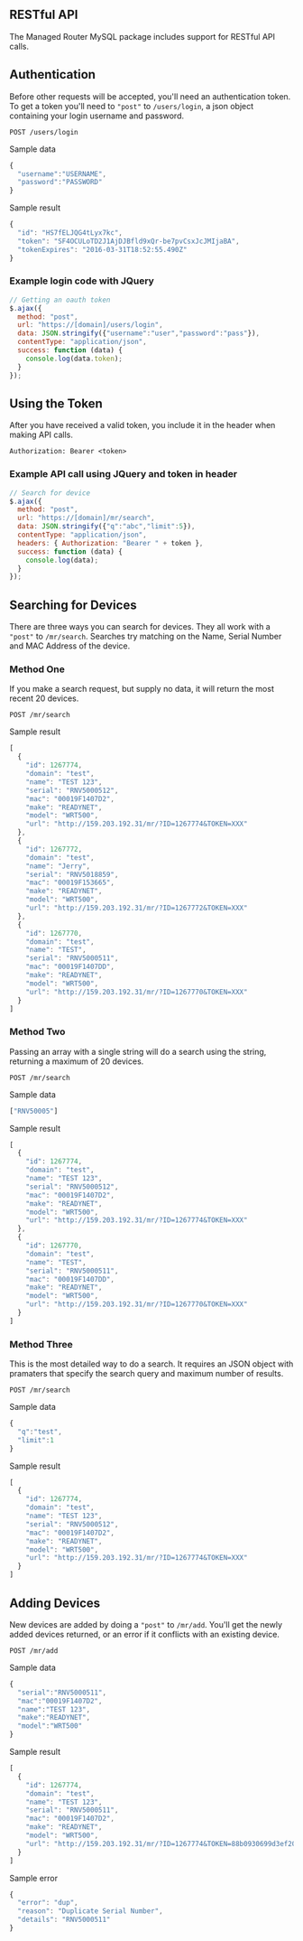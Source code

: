 ## RESTful API
The Managed Router MySQL package includes support for RESTful API calls.

## Authentication
Before other requests will be accepted, you'll need an authentication token.  To get a token you'll need to `"post"` to 
`/users/login`, a json object containing your login username and password.

```http
POST /users/login
```

Sample data

```js
{
  "username":"USERNAME",
  "password":"PASSWORD"
}
```

Sample result
```js
{
  "id": "HS7fELJQG4tLyx7kc",
  "token": "SF4OCULoTD2J1AjDJBfld9xQr-be7pvCsxJcJMIjaBA",
  "tokenExpires": "2016-03-31T18:52:55.490Z"
}
```

### Example login code with JQuery

```js
// Getting an oauth token
$.ajax({
  method: "post",
  url: "https://[domain]/users/login",
  data: JSON.stringify({"username":"user","password":"pass"}),
  contentType: "application/json",
  success: function (data) {
    console.log(data.token);
  }
});
```

## Using the Token
After you have received a valid token, you include it in the header when making API calls.

```http
Authorization: Bearer <token>
```

### Example API call using JQuery and token in header

```js
// Search for device
$.ajax({
  method: "post",
  url: "https://[domain]/mr/search",
  data: JSON.stringify({"q":"abc","limit":5}),
  contentType: "application/json",
  headers: { Authorization: "Bearer " + token },
  success: function (data) {
    console.log(data);
  }
});
```

## Searching for Devices
There are three ways you can search for devices.  They all work with a `"post"` to `/mr/search`. 
Searches try matching on the Name, Serial Number and MAC Address of the device. 

### Method One
If you make a search request, but supply no data, it will return the most recent 20 devices.

```http
POST /mr/search
```

Sample result
```js
[
  {
    "id": 1267774,
    "domain": "test",
    "name": "TEST 123",
    "serial": "RNV5000512",
    "mac": "00019F1407D2",
    "make": "READYNET",
    "model": "WRT500",
    "url": "http://159.203.192.31/mr/?ID=1267774&TOKEN=XXX"
  },
  {
    "id": 1267772,
    "domain": "test",
    "name": "Jerry",
    "serial": "RNV5018859",
    "mac": "00019F153665",
    "make": "READYNET",
    "model": "WRT500",
    "url": "http://159.203.192.31/mr/?ID=1267772&TOKEN=XXX"
  },
  {
    "id": 1267770,
    "domain": "test",
    "name": "TEST",
    "serial": "RNV5000511",
    "mac": "00019F1407DD",
    "make": "READYNET",
    "model": "WRT500",
    "url": "http://159.203.192.31/mr/?ID=1267770&TOKEN=XXX"
  }
]
```

### Method Two
Passing an array with a single string will do a search using the string, returning a maximum of 20 devices.

```http
POST /mr/search
```

Sample data
```js
["RNV50005"]
```

Sample result
```js
[
  {
    "id": 1267774,
    "domain": "test",
    "name": "TEST 123",
    "serial": "RNV5000512",
    "mac": "00019F1407D2",
    "make": "READYNET",
    "model": "WRT500",
    "url": "http://159.203.192.31/mr/?ID=1267774&TOKEN=XXX"
  },
  {
    "id": 1267770,
    "domain": "test",
    "name": "TEST",
    "serial": "RNV5000511",
    "mac": "00019F1407DD",
    "make": "READYNET",
    "model": "WRT500",
    "url": "http://159.203.192.31/mr/?ID=1267770&TOKEN=XXX"
  }
]
```


### Method Three
This is the most detailed way to do a search.  It requires an JSON object with pramaters that specify the search query
and maximum number of results. 

```http
POST /mr/search
```

Sample data
```js
{
  "q":"test",
  "limit":1
}
```

Sample result
```js
[
  {
    "id": 1267774,
    "domain": "test",
    "name": "TEST 123",
    "serial": "RNV5000512",
    "mac": "00019F1407D2",
    "make": "READYNET",
    "model": "WRT500",
    "url": "http://159.203.192.31/mr/?ID=1267774&TOKEN=XXX"
  }
]
```

## Adding Devices
New devices are added by doing a `"post"` to `/mr/add`.  You'll get the newly added devices returned, or an error if
it conflicts with an existing device. 

```http
POST /mr/add
```

Sample data
```js
{
  "serial":"RNV5000511",
  "mac":"00019F1407D2",
  "name":"TEST 123",
  "make":"READYNET",
  "model":"WRT500"
}
```

Sample result
```js
[
  {
    "id": 1267774,
    "domain": "test",
    "name": "TEST 123",
    "serial": "RNV5000511",
    "mac": "00019F1407D2",
    "make": "READYNET",
    "model": "WRT500",
    "url": "http://159.203.192.31/mr/?ID=1267774&TOKEN=88b0930699d3ef20659e013a906fe36a"
  }
]
```

Sample error
```js
{
  "error": "dup",
  "reason": "Duplicate Serial Number",
  "details": "RNV5000511"
}
```



